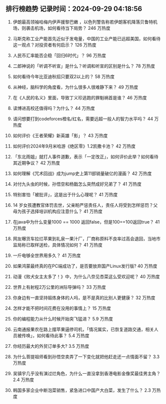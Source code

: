 
## 排行榜趋势 记录时间：2024-09-29 04:18:56
  
  1. 伊朗最高领袖哈梅内伊声援黎巴嫩 ，以色列警告称若伊朗客机降落贝鲁特机场，则袭击机场，如何看待当下局势？ 246 万热度
    
  2. 马斯克称工业产能首先近似于发电量，中国的工业产能已远超美国，如何看待这一观点？对投资者有何启示？ 126 万热度
    
  3. 人民币汇率能否企稳「回归6时代」？ 96 万热度
    
  4. 二郎神说的「听调不听宣」是什么？听调和听宣的区别是什么？ 78 万热度
    
  5. 如何看待今年比亚迪秋招只要双2以上的？ 58 万热度
    
  6. 从神经，脑科学的角度看，为什么很多人很难静下来？ 49 万热度
    
  7. 在《人民的名义》里面，导致丁义珍逃跑的罪魁祸首是谁？ 46 万热度
    
  8. 读博进高校还值得吗？为什么？ 44 万热度
    
  9. 请问想要打到codeforces橙名/红名，需要远超一般人的智力水平吗？ 44 万热度
    
  10. 如何评价《王者荣耀》新英雄「影」？ 43 万热度
    
  11. 如何评价2024年9月米哈游《绝区零》1.2凯撒卡池？ 42 万热度
    
  12. 「东北雨姐」就打人事件道歉，表示「一定改正」，如何评价此举？如何看待其近期争议？ 42 万热度
    
  13. 如何理解《咒术回战》成为jump史上第11部销量破亿的漫画？ 42 万热度
    
  14. 对付九头虫的时候，孙悟空和杨戬怎么突然成好兄弟了？ 41 万热度
    
  15. 特别害怕「被批评」，这是出于什么心理呢？ 41 万热度
    
  16. 14 岁女孩遭教官体罚去世，父亲盼严惩责任人，责任人将受到怎样惩罚？父母为孩子选择培训机构应注意什么？ 41 万热度
    
  17. 在java中为什么变量1000 == 1000 返回false，但是100==100返回true？ 41 万热度
    
  18. 网友曝货车拉烂苹果到礼泉一果汁厂，厂商称原料不良率过高会退回，当地市监局称已取样送检，具体情况如何？ 41 万热度
    
  19. 一斤电够全世界用多久？ 41 万热度
    
  20. 如果鸿蒙最终真的在PC端成功了，是否要放弃国产Linux发行版? 40 万热度
    
  21. 动漫《败犬女主太多了！》中，为什么八奈见杏菜这么受欢迎呢？ 40 万热度
    
  22. 世界上有射程2万公里的洲际导弹吗？ 33 万热度
    
  23. 你身边有一直坚持锻炼身体的人吗，是不是真的比别人更健康？ 32 万热度
    
  24. 怎样才能不把时间花费在没用的事情上？ 15 万热度
    
  25. 你的编程能力从什么时候开始突飞猛进？ 5.9 万热度
    
  26. 云南通报果农在路上摆苹果逼停司机，「情况属实，已恢复道路交通，相关人员被传唤」，如何看待此事？ 5.4 万热度
    
  27. 你经历最大的外贸订单多大? 3.5 万热度
    
  28. 为什么菩提祖师看到孙悟空卖弄了一下变化就把他赶走还一点情面不留？ 3.3 万热度
    
  29. 吴镇宇几乎没有演过烂角色，为什么一直没拿到香港电影金像奖最佳男主角？ 2.4 万热度
    
  30. 韩国多家企业中断泡菜销售，紧急进口中国产大白菜，发生了什么？ 2.3 万热度
    